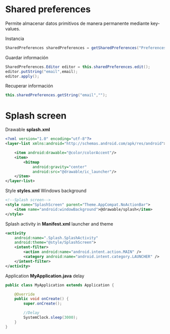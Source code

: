 # Shared preferences

Permite almacenar datos primitivos de manera permanente mediante key-values.

Instancia 

```java
SharedPreferences sharedPreferences = getSharedPreferences("Preferences", Context.MODE_PRIVATE);
```

Guardar información

```java 
SharedPreferences.Editor editor = this.sharedPreferences.edit();
editor.putString("email",email);
editor.apply();
```

Recuperar información

```java
this.sharedPreferences.getString("email","");
```

#  Splash screen

Drawable **splash.xml**

```xml
<?xml version="1.0" encoding="utf-8"?>
<layer-list xmlns:android="http://schemas.android.com/apk/res/android">

    <item android:drawable="@color/colorAccent"/>
    <item>
        <bitmap
            android:gravity="center"
            android:src="@drawable/ic_launcher"/>
    </item>
</layer-list>
```

Style **styles.xml** Windows background

```xml
<!--Splash screen-->
<style name="SplashScreen" parent="Theme.AppCompat.NoActionBar">
    <item name="android:windowBackground">@drawable/splash</item>
</style>
```

Splash activity in **Manifest.xml** launcher and theme

```xml
<activity
    android:name=".Splash.SplashActivity"
    android:theme="@style/SplashScreen">
    <intent-filter>
        <action android:name="android.intent.action.MAIN" />
        <category android:name="android.intent.category.LAUNCHER" />
    </intent-filter>
</activity>
```

Application **MyApplication.java** delay 

```java
public class MyApplication extends Application {

    @Override
    public void onCreate() {
        super.onCreate();

        //Delay
        SystemClock.sleep(3000);
    }
}
```